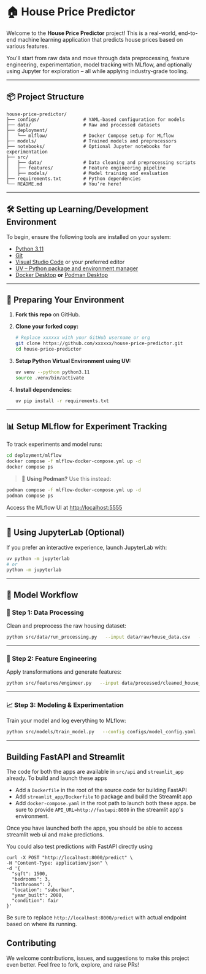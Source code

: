 # 🏠 House Price Predictor

Welcome to the **House Price Predictor** project! This is a real-world, end-to-end machine learning application that predicts house prices based on various features.

You'll start from raw data and move through data preprocessing, feature engineering, experimentation, model tracking with MLflow, and optionally using Jupyter for exploration – all while applying industry-grade tooling.

---

## 📦 Project Structure

```
house-price-predictor/
├── configs/                # YAML-based configuration for models
├── data/                   # Raw and processed datasets
├── deployment/
│   └── mlflow/             # Docker Compose setup for MLflow
├── models/                 # Trained models and preprocessors
├── notebooks/              # Optional Jupyter notebooks for experimentation
├── src/
│   ├── data/               # Data cleaning and preprocessing scripts
│   ├── features/           # Feature engineering pipeline
│   ├── models/             # Model training and evaluation
├── requirements.txt        # Python dependencies
└── README.md               # You’re here!
```

---

## 🛠️ Setting up Learning/Development Environment

To begin, ensure the following tools are installed on your system:

- [Python 3.11](https://www.python.org/downloads/)
- [Git](https://git-scm.com/)
- [Visual Studio Code](https://code.visualstudio.com/) or your preferred editor
- [UV – Python package and environment manager](https://github.com/astral-sh/uv)
- [Docker Desktop](https://www.docker.com/products/docker-desktop/) **or** [Podman Desktop](https://podman-desktop.io/)

---

## 🚀 Preparing Your Environment

1. **Fork this repo** on GitHub.

2. **Clone your forked copy:**

   ```bash
   # Replace xxxxxx with your GitHub username or org
   git clone https://github.com/xxxxxx/house-price-predictor.git
   cd house-price-predictor
   ```

3. **Setup Python Virtual Environment using UV:**

   ```bash
   uv venv --python python3.11
   source .venv/bin/activate
   ```

4. **Install dependencies:**

   ```bash
   uv pip install -r requirements.txt
   ```

---

## 📊 Setup MLflow for Experiment Tracking

To track experiments and model runs:

```bash
cd deployment/mlflow
docker compose -f mlflow-docker-compose.yml up -d
docker compose ps
```

> 🐧 **Using Podman?** Use this instead:

```bash
podman compose -f mlflow-docker-compose.yml up -d
podman compose ps
```

Access the MLflow UI at [http://localhost:5555](http://localhost:5555)

---

## 📒 Using JupyterLab (Optional)

If you prefer an interactive experience, launch JupyterLab with:

```bash
uv python -m jupyterlab
# or
python -m jupyterlab
```

---

## 🔁 Model Workflow

### 🧹 Step 1: Data Processing

Clean and preprocess the raw housing dataset:

```bash
python src/data/run_processing.py   --input data/raw/house_data.csv   --output data/processed/cleaned_house_data.csv
```

---

### 🧠 Step 2: Feature Engineering

Apply transformations and generate features:

```bash
python src/features/engineer.py   --input data/processed/cleaned_house_data.csv   --output data/processed/featured_house_data.csv   --preprocessor models/trained/preprocessor.pkl
```

---

### 📈 Step 3: Modeling & Experimentation

Train your model and log everything to MLflow:

```bash
python src/models/train_model.py   --config configs/model_config.yaml   --data data/processed/featured_house_data.csv   --models-dir models   --mlflow-tracking-uri http://localhost:5555
```

---

## Building FastAPI and Streamlit

The code for both the apps are available in `src/api` and `streamlit_app` already. To build and launch these apps

- Add a `Dockerfile` in the root of the source code for building FastAPI
- Add `streamlit_app/Dockerfile` to package and build the Streamlit app
- Add `docker-compose.yaml` in the root path to launch both these apps. be sure to provide `API_URL=http://fastapi:8000` in the streamlit app's environment.

Once you have launched both the apps, you should be able to access streamlit web ui and make predictions.

You could also test predictions with FastAPI directly using

```
curl -X POST "http://localhost:8000/predict" \
-H "Content-Type: application/json" \
-d '{
  "sqft": 1500,
  "bedrooms": 3,
  "bathrooms": 2,
  "location": "suburban",
  "year_built": 2000,
  "condition": fair
}'

```

Be sure to replace `http://localhost:8000/predict` with actual endpoint based on where its running.

## Contributing

We welcome contributions, issues, and suggestions to make this project even better. Feel free to fork, explore, and raise PRs!
